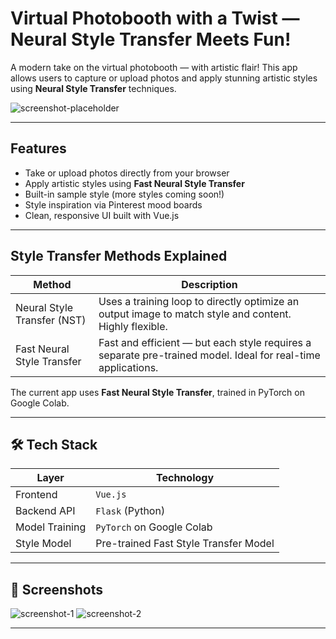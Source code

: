 # Virtual Photobooth with a Twist — Neural Style Transfer Meets Fun!

A modern take on the virtual photobooth — with artistic flair! This app allows users to capture or upload photos and apply stunning artistic styles using **Neural Style Transfer** techniques.

![screenshot-placeholder](./screenshots/preview.png) <!-- replace with actual path or remove -->

---

## Features

- Take or upload photos directly from your browser
- Apply artistic styles using **Fast Neural Style Transfer**
- Built-in sample style (more styles coming soon!)
- Style inspiration via Pinterest mood boards
- Clean, responsive UI built with Vue.js

---

## Style Transfer Methods Explained

| Method                   | Description                                                                 |
|--------------------------|-----------------------------------------------------------------------------|
| Neural Style Transfer (NST) | Uses a training loop to directly optimize an output image to match style and content. Highly flexible. |
| Fast Neural Style Transfer     | Fast and efficient — but each style requires a separate pre-trained model. Ideal for real-time applications. |

The current app uses **Fast Neural Style Transfer**, trained in PyTorch on Google Colab.

---

## 🛠️ Tech Stack

| Layer        | Technology      |
|--------------|-----------------|
| Frontend     | `Vue.js`        |
| Backend API  | `Flask` (Python)|
| Model Training | `PyTorch` on Google Colab |
| Style Model  | Pre-trained Fast Style Transfer Model |

---

## 📸 Screenshots

<!-- Add your screenshots here -->
![screenshot-1](./screenshots/photo1.png)
![screenshot-2](./screenshots/photo2.png)

---

